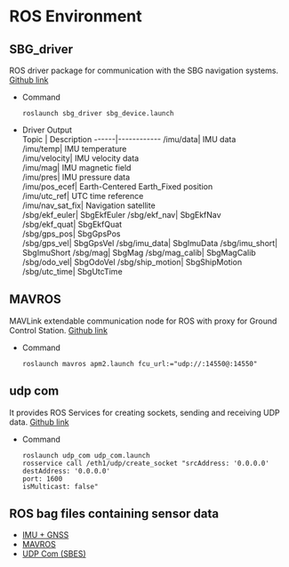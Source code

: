 # ROS Environment
## SBG_driver
ROS driver package for communication with the SBG navigation systems. [Github link](https://github.com/SBG-Systems/sbg_ros_driver)
- Command
  ```
  roslaunch sbg_driver sbg_device.launch
  ```
- Driver Output  
    Topic | Description
    ------|------------
    /imu/data| IMU data  
    /imu/temp| IMU temperature  
    /imu/velocity| IMU velocity data  
    /imu/mag| IMU magnetic field  
    /imu/pres| IMU pressure data  
    /imu/pos_ecef| Earth-Centered Earth_Fixed position  
    /imu/utc_ref| UTC time reference  
    /imu/nav_sat_fix| Navigation satellite  
    /sbg/ekf_euler| SbgEkfEuler
    /sbg/ekf_nav| SbgEkfNav  
    /sbg/ekf_quat| SbgEkfQuat  
    /sbg/gps_pos| SbgGpsPos  
    /sbg/gps_vel| SbgGpsVel
    /sbg/imu_data| SbgImuData
    /sbg/imu_short| SbgImuShort
    /sbg/mag| SbgMag
    /sbg/mag_calib| SbgMagCalib
    /sbg/odo_vel| SbgOdoVel
    /sbg/ship_motion| SbgShipMotion
    /sbg/utc_time| SbgUtcTime
## MAVROS
MAVLink extendable communication node for ROS with proxy for Ground Control Station. [Github link](https://github.com/mavlink/mavros)
- Command
  ```
  roslaunch mavros apm2.launch fcu_url:="udp://:14550@:14550"
  ```

## udp com
It provides ROS Services for creating sockets, sending and receiving UDP data. [Github link](https://github.com/continental/udp_com)
- Command
  ```
  roslaunch udp_com udp_com.launch
  rosservice call /eth1/udp/create_socket "srcAddress: '0.0.0.0'
  destAddress: '0.0.0.0'
  port: 1600
  isMulticast: false"

  ```

## ROS bag files containing sensor data
- [IMU + GNSS](../../data/rosbag/sbg_driver)
- [MAVROS](../../data/rosbag/mavros)
- [UDP Com (SBES)](../../data/rosbag/udp_com)
